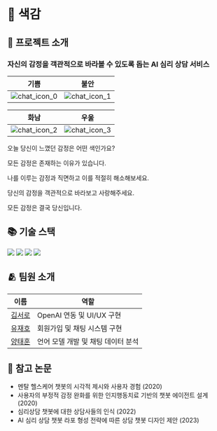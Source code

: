 # 🎨 색감
## 🔎 프로젝트 소개
### 자신의 감정을 객관적으로 바라볼 수 있도록 돕는 AI 심리 상담 서비스   
  
|기쁨|불안|
|--|--|
|![chat_icon_0](https://github.com/Time-Travel-Partition/saekam/assets/94723713/ef059cc0-2859-4cc6-9c80-120ae8fa9b3d)|![chat_icon_1](https://github.com/Time-Travel-Partition/saekam/assets/94723713/bbec3e60-f9ab-46bc-a58f-66dd5860ac9c)|

|화남|우울|
|--|--|
|![chat_icon_2](https://github.com/Time-Travel-Partition/saekam/assets/94723713/4cf8ec53-a8e5-45f9-8ca0-a72d68975b48)|![chat_icon_3](https://github.com/Time-Travel-Partition/saekam/assets/94723713/f55f515a-0ff1-4992-a35a-370ba6a10e54)|
  
오늘 당신이 느꼈던 감정은 어떤 색인가요?  
  
모든 감정은 존재하는 이유가 있습니다.  
  
나를 이루는 감정과 직면하고 이를 적절히 해소해보세요.  
  
당신의 감정을 객관적으로 바라보고 사랑해주세요.  
  
모든 감정은 결국 당신입니다.  
  
## 📚 기술 스택
<img src="https://img.shields.io/badge/dart-0175C2?style=flat-square&logo=dart&logoColor=white"> <img src="https://img.shields.io/badge/flutter-02569B?style=flat-square&logo=flutter&logoColor=white"> <img src="https://img.shields.io/badge/firebase-FFCA28?style=flat-square&logo=firebase&logoColor=black"> <img src="https://img.shields.io/badge/openai-412991?style=flat-square&logo=openai&logoColor=white">

## 🫂 팀원 소개
|이름|역할|
|--|--|
|[김서로](https://github.com/okxooxoo)|OpenAI 연동 및 UI/UX 구현|
|[유재호](https://github.com/yghubs)|회원가입 및 채팅 시스템 구현|
|[양태훈](https://github.com/Histamine03)|언어 모델 개발 및 채팅 데이터 분석|

## 📝 참고 논문
- 멘탈 헬스케어 챗봇의 시각적 제시와 사용자 경험 (2020)
- 사용자의 부정적 감정 완화를 위한 인지행동치료 기반의 챗봇 에이전트 설계 (2020)
- 심리상담 챗봇에 대한 상담사들의 인식 (2022)
- AI 심리 상담 챗봇 라포 형성 전략에 따른 상담 챗봇 디자인 제안 (2023)
